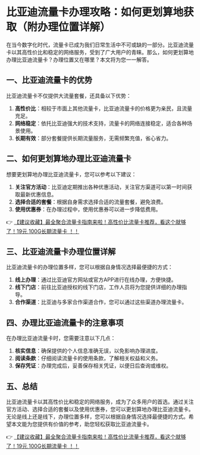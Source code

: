 # 比亚迪流量卡办理攻略：如何更划算地获取（附办理位置详解）

在当今数字化时代，流量卡已成为我们日常生活中不可或缺的一部分。比亚迪流量卡以其高性价比和稳定的网络服务，受到了广大用户的青睐。那么，如何更划算地办理比亚迪流量卡？办理位置又在哪里？本文将为您一一解答。

## 一、比亚迪流量卡的优势

比亚迪流量卡不仅提供大流量套餐，还具备以下优势：

1. **高性价比**：相较于市面上其他流量卡，比亚迪流量卡的价格更为亲民，且流量充足。
2. **网络稳定**：依托比亚迪强大的技术支持，流量卡的网络连接稳定，适合各种场景使用。
3. **长期有效**：部分套餐提供长期流量服务，无需频繁充值，省心省力。

## 二、如何更划算地办理比亚迪流量卡

想要更划算地办理比亚迪流量卡，您可以参考以下建议：

1. **关注官方活动**：比亚迪定期推出各种优惠活动，关注官方渠道可以第一时间获取最新优惠信息。
2. **选择合适的套餐**：根据自身需求选择合适的流量套餐，避免浪费。
3. **使用优惠券**：在办理过程中，使用优惠券可以进一步降低费用。

👉 [【建议收藏】最全聚合流量卡指南来啦！高性价比流量卡推荐，看这个就够了！19元 100G长期流量卡 ！！](https://bit.ly/Liuliangka)

## 三、比亚迪流量卡办理位置详解

比亚迪流量卡的办理位置多样，您可以根据自身情况选择最便捷的方式：

1. **线上办理**：通过比亚迪官方网站或官方APP进行在线办理，方便快捷。
2. **线下门店**：前往比亚迪授权的线下门店，工作人员将为您提供详细的办理指导。
3. **合作渠道**：比亚迪与多家合作渠道合作，您可以通过这些渠道办理流量卡。

## 四、办理比亚迪流量卡的注意事项

在办理比亚迪流量卡时，您需要注意以下几点：

1. **核实信息**：确保提供的个人信息准确无误，以免影响办理进度。
2. **阅读条款**：仔细阅读流量卡的使用条款，了解相关权益和义务。
3. **保存凭证**：办理完成后，妥善保存相关凭证，以便日后查询或维权。

## 五、总结

比亚迪流量卡以其高性价比和稳定的网络服务，成为了众多用户的首选。通过关注官方活动、选择合适的套餐以及使用优惠券，您可以更划算地办理比亚迪流量卡。无论是线上还是线下，办理位置多样，您可以根据自身情况选择最便捷的方式。希望本文能为您提供有价值的参考，助您轻松获取比亚迪流量卡。

👉 [【建议收藏】最全聚合流量卡指南来啦！高性价比流量卡推荐，看这个就够了！19元 100G长期流量卡 ！！](https://bit.ly/Liuliangka)